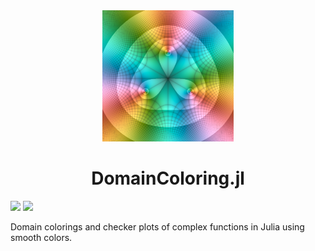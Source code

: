 <div align="center">
  <img src="docs/src/assets/logo.png" width=210/>
  <h1>DomainColoring.jl</h1>
</div>
<p>
  <a href="https://eprovst.github.io/DomainColoring.jl/stable">
    <img src="https://img.shields.io/badge/docs-stable-green.svg"/></a>
  <a href="https://eprovst.github.io/DomainColoring.jl/dev">
    <img src="https://img.shields.io/badge/docs-dev-blue.svg"/></a>
</p>
<p>
  Domain colorings and checker plots of complex functions in Julia using smooth colors.
</p>
